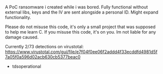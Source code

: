 A PoC ransomware i created while i was bored. 
Fully functional without external libs, keys and the IV are sent alongside a personal ID.
Might expand functionality.

Please do not misuse this code, it's only a small project that was supposed to help me learn C. 
If you misuse this code, it's on you. Im not liable for any damage caused.

Currently 2/73 detections on virustotal:
https://www.virustotal.com/gui/file/e7f04f0ee06f2addd4f33ecddfd4981d5f7a05f0a596d02acb630cb5377beac0

- tdsoperational

